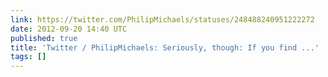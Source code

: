 ```yaml
---
link: https://twitter.com/PhilipMichaels/statuses/248488240951222272
date: 2012-09-20 14:40 UTC
published: true
title: 'Twitter / PhilipMichaels: Seriously, though: If you find ...'
tags: []
---
```



